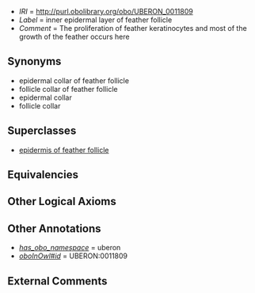  * *IRI* = http://purl.obolibrary.org/obo/UBERON_0011809
 * *Label* = inner epidermal layer of feather follicle
 * *Comment* = The proliferation of feather keratinocytes and most of the growth of the feather occurs here

## Synonyms

 * epidermal collar of feather follicle
 * follicle collar of feather follicle
 * epidermal collar
 * follicle collar

## Superclasses

 * [epidermis of feather follicle](../../UBERON/07/UBERON_0011807.md)

## Equivalencies


## Other Logical Axioms


## Other Annotations

 * *[has_obo_namespace](../../ce/oboInOwl#hasOBONamespace.md)* = uberon
 * *[oboInOwl#id](../../id/oboInOwl#id.md)* = UBERON:0011809

## External Comments

